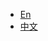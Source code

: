 <!-- - 基础
 - [快速开始](zh-cn/quickstart.md)
 - [多页文档](zh-cn/more-pages.md)
 - [定制导航栏](zh-cn/custom-navbar.md)
 - [封面](zh-cn/cover.md)

- 配置
  - [配置项](zh-cn/configuration.md)
  - [主题](zh-cn/themes.md)
  - [使用插件](zh-cn/plugins.md)
  - [Markdown 配置](zh-cn/markdown.md)
  - [代码高亮](zh-cn/language-highlight.md) -->

- [En](/)
- [中文](/)